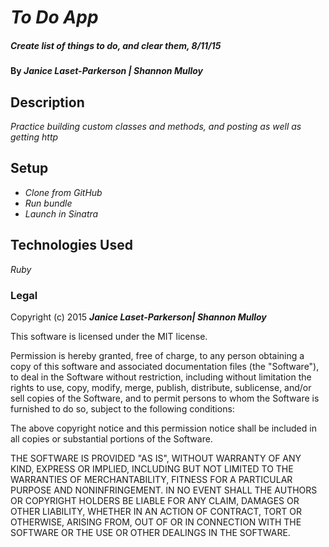 # _To Do App_

##### _Create list of things to do, and clear them, 8/11/15_

#### By _**Janice Laset-Parkerson | Shannon Mulloy**_

## Description

_Practice building custom classes and methods, and posting as well as getting http_

## Setup

* _Clone from GitHub_
* _Run bundle_
* _Launch in Sinatra_

## Technologies Used

_Ruby_

### Legal

Copyright (c) 2015 **_Janice Laset-Parkerson| Shannon Mulloy_**

This software is licensed under the MIT license.

Permission is hereby granted, free of charge, to any person obtaining a copy
of this software and associated documentation files (the "Software"), to deal
in the Software without restriction, including without limitation the rights
to use, copy, modify, merge, publish, distribute, sublicense, and/or sell
copies of the Software, and to permit persons to whom the Software is
furnished to do so, subject to the following conditions:

The above copyright notice and this permission notice shall be included in
all copies or substantial portions of the Software.

THE SOFTWARE IS PROVIDED "AS IS", WITHOUT WARRANTY OF ANY KIND, EXPRESS OR
IMPLIED, INCLUDING BUT NOT LIMITED TO THE WARRANTIES OF MERCHANTABILITY,
FITNESS FOR A PARTICULAR PURPOSE AND NONINFRINGEMENT. IN NO EVENT SHALL THE
AUTHORS OR COPYRIGHT HOLDERS BE LIABLE FOR ANY CLAIM, DAMAGES OR OTHER
LIABILITY, WHETHER IN AN ACTION OF CONTRACT, TORT OR OTHERWISE, ARISING FROM,
OUT OF OR IN CONNECTION WITH THE SOFTWARE OR THE USE OR OTHER DEALINGS IN
THE SOFTWARE.
